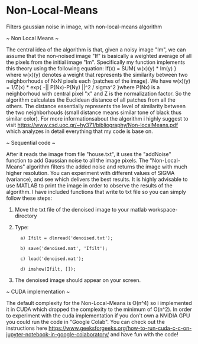 # Non-Local-Means
Filters gaussian noise in image, with non-local-means algorithm

~ Non Local Means ~

The central idea of the algorithm is that, given a noisy image "Im", we can assume that the non-noised image "If" is basically a weighted average of all the pixels
from the initial image "Im". Specifically my function implements this theory using the following equation: If(x) = SUM{ w(x)(y) * Im(y) } where w(x)(y) denotes a 
weight that represents the similarity between two neighborhouds of NxN pixels each (patches of the image). We have 
w(x)(y) = 1/Z(x) * exp{ -|| P(Nx)-P(Ny) ||^2 / sigma^2 }where P(Nx) is a neighborhoud with central pixel "x" and Z is 
the normalization factor. So the algorithm calculates the Euclidean distance of all patches from all the others.
The distance essentially represents the level of similarity between the two neighborhouds (small distance means similar 
tone of black thus similar color). For more informationsabout the algorithm i highly suggest to 
visit https://www.csd.uoc.gr/~hy371/bibliography/Non-localMeans.pdf which analyzes in detail everything that my code is base on.

~ Sequential code ~

After it reads the image from file "house.txt", it uses the "addNoise" function to add Gaussian noise to all the image pixels. The "Non-Local-Means" algorithm
filters the added noise and returns the image with much higher resolution. You can experiment with different values of SIGMA (variance), and see which delivers the best 
results. It is highly advisable to use MATLAB to print the image in order to observe the results of the algorithm. I have included functions that write to txt file 
so you can simply follow these steps:

1. Move the txt file of the denoised image to your matlab workspace-directory

2. Type:
         
         a) Ifilt = dlmread('denoised.txt');

         b) save('denoised.mat', 'Ifilt');
         
         c) load('denoised.mat');
         
         d) imshow(Ifilt, []);
         
3. The denoised image should appear on your screen.


~ CUDA implementation ~

The default complexity for the Non-Local-Means is O(n^4) so i implemented it in CUDA which dropped the complexity to the minimum of O(n^2).
In order to experiment with the cuda implementation if you don't own a NVIDIA GPU you could run the code in "Google Colab". You can check out the
instructions here https://www.geeksforgeeks.org/how-to-run-cuda-c-c-on-jupyter-notebook-in-google-colaboratory/  and have fun with the code!




